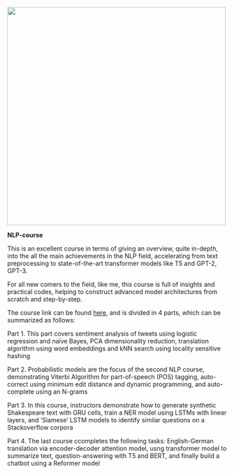 
<img src="https://i.ibb.co/brLjgmh/attn.png" width="500"><br/>


**NLP-course** 


This is an excellent course in terms of giving an overview, quite in-depth, into the all the main achievements in the NLP field, accelerating from text preprocessing to state-of-the-art transformer models like T5 and GPT-2, GPT-3.

For all new comers to the field, like me, this course is full of insights and practical codes, helping to construct advanced model architectures from scratch and step-by-step.

The course link can be found [here](https://www.coursera.org/specializations/natural-language-processing ), and is divided in 4 parts, which can be summarized as follows:

Part 1.
This part covers sentiment analysis of tweets using logistic regression and naïve Bayes, PCA dimensionality reduction, translation algorithm using word embeddings and kNN search using locality sensitive hashing

Part 2.
Probabilistic models are the focus of the second NLP course, demonstrating Viterbi Algorithm for part-of-speech (POS) tagging, auto-correct using minimum edit distance and dynamic programming, and auto-complete using an N-grams

Part 3.
In this course, instructors demonstrate how to generate synthetic Shakespeare text with GRU cells, train a NER model using LSTMs with linear layers, and ‘Siamese’ LSTM models to identify similar questions on a Stackoverflow corpora

Part 4.
The last course ccompletes the following tasks:  English-German translation via encoder-decoder attention model, usng transformer model to summarize text, question-answering with T5 and BERT, and finally build a chatbot using a Reformer model





